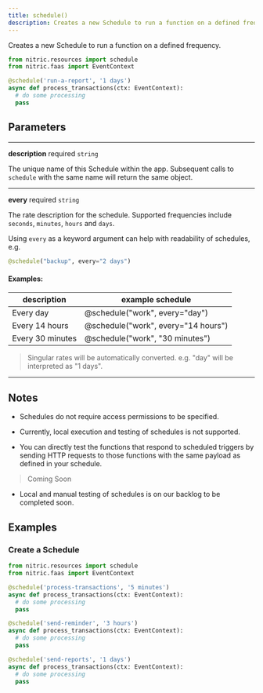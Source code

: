 ```yaml
---
title: schedule()
description: Creates a new Schedule to run a function on a defined frequency.
---
```


Creates a new Schedule to run a function on a defined frequency.

```python
from nitric.resources import schedule
from nitric.faas import EventContext

@schedule('run-a-report', '1 days')
async def process_transactions(ctx: EventContext):
  # do some processing
  pass
```

## Parameters

---

**description** required `string`

The unique name of this Schedule within the app. Subsequent calls to `schedule` with the same name will return the same object.

---

**every** required `string`

The rate description for the schedule. Supported frequencies include `seconds`, `minutes`, `hours` and `days`.

Using `every` as a keyword argument can help with readability of schedules, e.g.

```python
@schedule("backup", every="2 days")
```

#### Examples:

| description      | example schedule                    |
| ---------------- | ----------------------------------- |
| Every day        | @schedule("work", every="day")      |
| Every 14 hours   | @schedule("work", every="14 hours") |
| Every 30 minutes | @schedule("work", "30 minutes")     |

> Singular rates will be automatically converted. e.g. "day" will be interpreted as "1 days".

---

## Notes

- Schedules do not require access permissions to be specified.

- Currently, local execution and testing of schedules is not supported.

- You can directly test the functions that respond to scheduled triggers by sending HTTP requests to those functions with the same payload as defined in your schedule.

> Coming Soon

- Local and manual testing of schedules is on our backlog to be completed soon.

## Examples

### Create a Schedule

```python
from nitric.resources import schedule
from nitric.faas import EventContext

@schedule('process-transactions', '5 minutes')
async def process_transactions(ctx: EventContext):
  # do some processing
  pass

@schedule('send-reminder', '3 hours')
async def process_transactions(ctx: EventContext):
  # do some processing
  pass

@schedule('send-reports', '1 days')
async def process_transactions(ctx: EventContext):
  # do some processing
  pass
```
